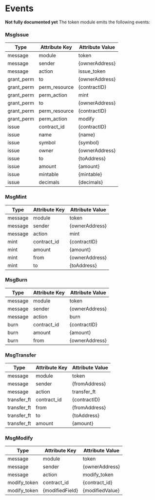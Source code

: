 # Events
**Not fully documented yet** 
The token module emits the following events:


### MsgIssue
| Type             | Attribute Key  | Attribute Value          |
|------------------|----------------|--------------------------|
| message          | module         | token                    |
| message          | sender         | {ownerAddress}           | 
| message          | action         | issue_token              |
| grant_perm       | to             | {ownerAddress}           |
| grant_perm       | perm_resource  | {contractID}             |
| grant_perm       | perm_action    | mint                     |
| grant_perm       | to             | {ownerAddress}           |
| grant_perm       | perm_resource  | {contractID}             |
| grant_perm       | perm_action    | modify                   |
| issue            | contract_id    | {contractID}             |
| issue            | name           | {name}                   |
| issue            | symbol         | {symbol}                 |
| issue            | owner          | {ownerAddress}           |
| issue            | to             | {toAddress}              |
| issue            | amount         | {amount}                 |
| issue            | mintable       | {mintable}               |
| issue            | decimals       | {decimals}               |

### MsgMint
| Type             | Attribute Key  | Attribute Value          |
|------------------|----------------|--------------------------|
| message          | module         | token                    |
| message          | sender         | {ownerAddress}           | 
| message          | action         | mint                     |
| mint             | contract_id    | {contractID}             |
| mint             | amount         | {amount}                 |
| mint             | from           | {ownerAddress}           |
| mint             | to             | {toAddress}              |

### MsgBurn
| Type             | Attribute Key  | Attribute Value          |
|------------------|----------------|--------------------------|
| message          | module         | token                    |
| message          | sender         | {ownerAddress}           | 
| message          | action         | burn                     |
| burn             | contract_id    | {contractID}             |
| burn             | amount         | {amount}                 |
| burn             | from           | {ownerAddress}           |

### MsgTransfer
| Type             | Attribute Key  | Attribute Value          |
|------------------|----------------|--------------------------|
| message          | module         | token                    |
| message          | sender         | {fromAddress}            | 
| message          | action         | transfer_ft              |
| transfer_ft      | contract_id    | {contractID}             |
| transfer_ft      | from           | {fromAddress}            |
| transfer_ft      | to             | {toAddress}              |
| transfer_ft      | amount         | {amount}                 |

### MsgModify
| Type                  | Attribute Key  | Attribute Value       |
|-----------------------|----------------|-----------------------|
| message               | module         | token                 |
| message               | sender         | {ownerAddress}        | 
| message               | action         | modify_token          |
| modify_token          | contract_id    | {contract_id}         |
| modify_token          | {modifiedField}| {modifiedValue}       |
